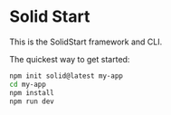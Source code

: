 # Solid Start

This is the SolidStart framework and CLI.

The quickest way to get started:

```bash
npm init solid@latest my-app
cd my-app
npm install
npm run dev
```